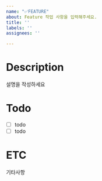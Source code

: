 ```yaml
---
name: "✅FEATURE"
about: Feature 작업 사항을 입력해주세요.
title: ''
labels: ''
assignees: ''

---
```


# Description

설명을 작성하세요

# Todo
- [ ] todo
- [ ] todo

# ETC
기타사항
